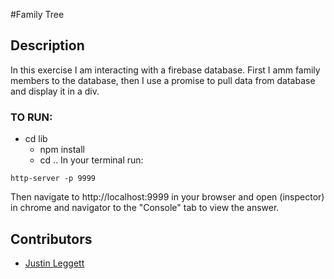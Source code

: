 #Family Tree



## Description
In this exercise I am interacting with a firebase database. First I amm family members to the database, then I use a promise to pull data from database and display it in a div.


### TO RUN:
* cd lib
    - npm install
    - cd ..
In your terminal run:
```
http-server -p 9999
```
Then navigate to http://localhost:9999 in your browser and open (inspector) in chrome and navigator to the "Console" tab to view the answer.

## Contributors
- [Justin Leggett](https://github.com/justinal64)